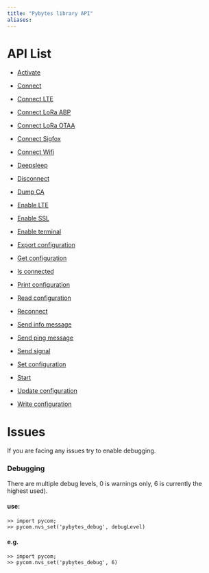 ```yaml
---
title: "Pybytes library API"
aliases:
---
```


# API List


* [Activate](activate)

* [Connect](connect)

* [Connect LTE](connect_lte)

* [Connect LoRa ABP](connect_lora_abp)

* [Connect LoRa OTAA](connect_lora_otaa)

* [Connect Sigfox](connect_sigfox)

* [Connect Wifi](connect_wifi)

* [Deepsleep](deepsleep)

* [Disconnect](disconnect)

* [Dump CA](dump_ca)

* [Enable LTE](enable_lte)

* [Enable SSL](enable_ssl)

* [Enable terminal](enable_terminal)

* [Export configuration](export_config)

* [Get configuration](get_config)

* [Is connected](is_connected)

* [Print configuration](print_config)

* [Read configuration](read_config)

* [Reconnect](reconnect)

* [Send info message](send_info_message)

* [Send ping message](send_ping_message)

* [Send signal](send_signal)

* [Set configuration](set_config)

* [Start](start)

* [Update configuration](update_config)

* [Write configuration](write_config)

# Issues

If you are facing any issues try to enable debugging.

### Debugging
There are multiple debug levels, 0 is warnings only, 6 is currently the highest used).

#### use:

```
>> import pycom;
>> pycom.nvs_set('pybytes_debug', debugLevel)
```

#### e.g.
```
>> import pycom;
>> pycom.nvs_set('pybytes_debug', 6)
```    
